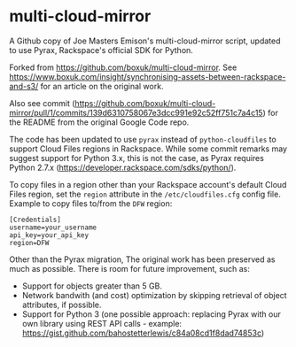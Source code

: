 # multi-cloud-mirror
A Github copy of Joe Masters Emison's multi-cloud-mirror script, updated to
use Pyrax, Rackspace's official SDK for Python.

Forked from https://github.com/boxuk/multi-cloud-mirror.
See https://www.boxuk.com/insight/synchronising-assets-between-rackspace-and-s3/
for an article on the original work.

Also see commit (https://github.com/boxuk/multi-cloud-mirror/pull/1/commits/139d6310758067e3dcc991e92c52ff751c7a4c15)
for the README from the original Google Code repo.

The code has been updated to use `pyrax` instead of `python-cloudfiles` to support
Cloud Files regions in Rackspace. While some commit remarks may
suggest support for Python 3.x, this is not the case, as Pyrax requires
Python 2.7.x (https://developer.rackspace.com/sdks/python/).

To copy files in a region other than your Rackspace account's default Cloud Files region,
set the `region` attribute in the `/etc/cloudfiles.cfg` config file. Example to copy files
to/from the `DFW` region:

```
[Credentials]
username=your_username
api_key=your_api_key
region=DFW
```

Other than the Pyrax migration, The original work has been preserved as much as possible.
There is room for future improvement, such as:

- Support for objects greater than 5 GB.
- Network bandwith (and cost) optimization by skipping retrieval of object attributes, if possible.
- Support for Python 3 (one possible approach: replacing Pyrax with our own library using REST API calls - example: https://gist.github.com/bahostetterlewis/c84a08cd1f8dad74853c)
